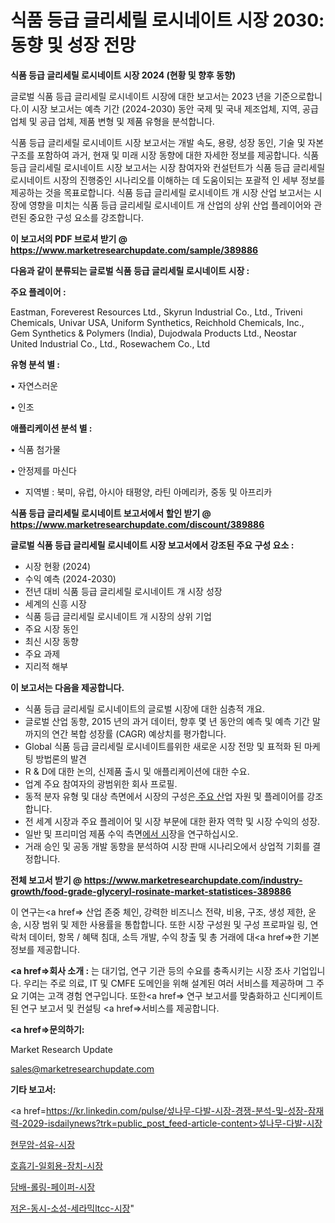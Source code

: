 # 식품 등급 글리세릴 로시네이트 시장 2030: 동향 및 성장 전망

<strong>식품 등급 글리세릴 로시네이트 시장 2024 (현황 및 향후 동향)</strong>

글로벌 식품 등급 글리세릴 로시네이트 시장에 대한 보고서는 2023 년을 기준으로합니다.이 시장 보고서는 예측 기간 (2024-2030) 동안 국제 및 국내 제조업체, 지역, 공급 업체 및 공급 업체, 제품 변형 및 제품 유형을 분석합니다.

식품 등급 글리세릴 로시네이트 시장 보고서는 개발 속도, 용량, 성장 동인, 기술 및 자본 구조를 포함하여 과거, 현재 및 미래 시장 동향에 대한 자세한 정보를 제공합니다. 식품 등급 글리세릴 로시네이트 시장 보고서는 시장 참여자와 컨설턴트가 식품 등급 글리세릴 로시네이트 시장의 진행중인 시나리오를 이해하는 데 도움이되는 포괄적 인 세부 정보를 제공하는 것을 목표로합니다. 식품 등급 글리세릴 로시네이트 개 시장 산업 보고서는 시장에 영향을 미치는 식품 등급 글리세릴 로시네이트 개 산업의 상위 산업 플레이어와 관련된 중요한 구성 요소를 강조합니다.



<strong>이 보고서의 PDF 브로셔 받기 @ <a href=https://www.marketresearchupdate.com/sample/389886>https://www.marketresearchupdate.com/sample/389886</a></strong>



<strong>다음과 같이 분류되는 글로벌 식품 등급 글리세릴 로시네이트 시장 :</strong>



<strong>주요 플레이어 :</strong>

Eastman, Foreverest Resources Ltd., Skyrun Industrial Co., Ltd., Triveni Chemicals, Univar USA, Uniform Synthetics, Reichhold Chemicals, Inc., Gem Synthetics & Polymers (India), Dujodwala Products Ltd., Neostar United Industrial Co., Ltd., Rosewachem Co., Ltd



<strong>유형 분석 별 :</strong>

• 자연스러운

• 인조



<strong>애플리케이션 분석 별 :</strong>

• 식품 첨가물

• 안정제를 마신다

<ul>
  <li>지역별 : 북미, 유럽, 아시아 태평양, 라틴 아메리카, 중동 및 아프리카</li>
</ul>


<strong>식품 등급 글리세릴 로시네이트 보고서에서 할인 받기 @ <a href=https://www.marketresearchupdate.com/discount/389886>https://www.marketresearchupdate.com/discount/389886</a></strong>



<strong>글로벌 식품 등급 글리세릴 로시네이트 시장 보고서에서 강조된 주요 구성 요소 :</strong>
<ul>
  <li>시장 현황 (2024)</li>
  <li>수익 예측 (2024-2030)</li>
  <li>전년 대비 식품 등급 글리세릴 로시네이트 개 시장 성장</li>
  <li>세계의 신흥 시장</li>
  <li>식품 등급 글리세릴 로시네이트 개 시장의 상위 기업</li>
  <li>주요 시장 동인</li>
  <li>최신 시장 동향</li>
  <li>주요 과제</li>
  <li>지리적 해부</li>
</ul>


<strong>이 보고서는 다음을 제공합니다.</strong>
<ul>
  <li>식품 등급 글리세릴 로시네이트의 글로벌 시장에 대한 심층적 개요.</li>
  <li>글로벌 산업 동향, 2015 년의 과거 데이터, 향후 몇 년 동안의 예측 및 예측 기간 말까지의 연간 복합 성장률 (CAGR) 예상치를 평가합니다.</li>
  <li>Global 식품 등급 글리세릴 로시네이트를위한 새로운 시장 전망 및 표적화 된 마케팅 방법론의 발견</li>
  <li>R &amp; D에 대한 논의, 신제품 출시 및 애플리케이션에 대한 수요.</li>
  <li>업계 주요 참여자의 광범위한 회사 프로필.</li>
  <li>동적 분자 유형 및 대상 측면에서 시장의 구성은<a href=> 주요 산</a>업 자원 및 플레이어를 강조합니다.</li>
  <li>전 세계 시장과 주요 플레이어 및 시장 부문에 대한 환자 역학 및 시장 수익의 성장.</li>
  <li>일반 및 프리미엄 제품 수익 측면<a href=>에서 시</a>장을 연구하십시오.</li>
  <li>거래 승인 및 공동 개발 동향을 분석하여 시장 판매 시나리오에서 상업적 기회를 결정합니다.</li>
</ul>



<strong>전체 보고서 받기 @ <a href=https://www.marketresearchupdate.com/industry-growth/food-grade-glyceryl-rosinate-market-statistices-389886>https://www.marketresearchupdate.com/industry-growth/food-grade-glyceryl-rosinate-market-statistices-389886</a></strong>

이 연구는<a href=> 산업 존중</a> 체인, 강력한 비즈니스 전략, 비용, 구조, 생성 제한, 운송, 시장 범위 및 제한 사용률을 통합합니다. 또한 시장 구성원 및 구성 프로파일 링, 연락처 데이터, 항목 / 혜택 침대, 소득 개발, 수익 창출 및 총 거래에 대<a href=>한 기본 </a>정보를 제공합니다.



<strong><a href=>회사 소</a>개 :</strong>
는 대기업, 연구 기관 등의 수요를 충족시키는 시장 조사 기업입니다. 우리는 주로 의료, IT 및 CMFE 도메인을 위해 설계된 여러 서비스를 제공하며 그 주요 기여는 고객 경험 연구입니다. 또한<a href=> 연구 보</a>고서를 맞춤화하고 신디케이트 된 연구 보고서 및 컨설팅 <a href=>서비스</a>를 제공합니다.



<strong><a href=>문의하기:</a></strong>

Market Research Update

sales@marketresearchupdate.com



<strong>기타 보고서:</strong>

<a href=https://kr.linkedin.com/pulse/섶나무-다발-시장-경쟁-분석-및-성장-잠재력-2029-isdailynews?trk=public_post_feed-article-content>섶나무-다발-시장</a>

<a href=https://www.linkedin.com/pulse/현무암-섬유-시장-동향-및-성장-전망-market-matrix-musings-analysis-j3glf/>현무암-섬유-시장</a>

<a href=https://www.linkedin.com/pulse/호흡기-일회용-장치-시장-동향-및-성장-전망-survey-savvy-insights-360-analysis-yccff/>호흡기-일회용-장치-시장</a>

<a href=https://www.linkedin.com/pulse/담배-롤링-페이퍼-시장-현재-및-미래-성장-2029-trendsetters-talk-360-analysis-hfvhf/>담배-롤링-페이퍼-시장</a>

<a href=https://www.linkedin.com/pulse/저온-동시-소성-세라믹ltcc-시장-규모-및-성장-2023-analytics-avenue-adventures-24-ana-onhcc/>저온-동시-소성-세라믹ltcc-시장</a>"
